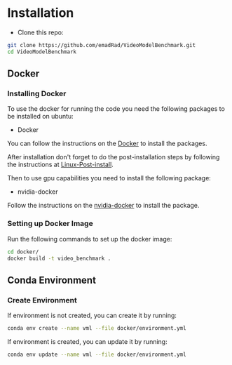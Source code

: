# Installation

- Clone this repo:

```bash
git clone https://github.com/emadRad/VideoModelBenchmark.git
cd VideoModelBenchmark
```

## Docker 
### Installing Docker
To use the docker for running the code you need the following packages to be installed on ubuntu:
- Docker

You can follow the instructions on the [Docker](https://docs.docker.com/engine/install/ubuntu/) to install the packages.

After installation don't forget to do the post-installation steps by following the instructions 
at [Linux-Post-install](https://docs.docker.com/engine/install/linux-postinstall/).

Then to use gpu capabilities you need to install the following package:
- nvidia-docker

Follow the instructions on the [nvidia-docker](https://docs.nvidia.com/datacenter/cloud-native/container-toolkit/install-guide.html) to install the package.

### Setting up Docker Image

Run the following commands to set up the docker image:

```bash
cd docker/
docker build -t video_benchmark .
```

## Conda Environment
### Create Environment
If environment is not created, you can create it by running:
```bash
conda env create --name vml --file docker/environment.yml
```

If environment is created, you can update it by running:
```bash
conda env update --name vml --file docker/environment.yml
```

